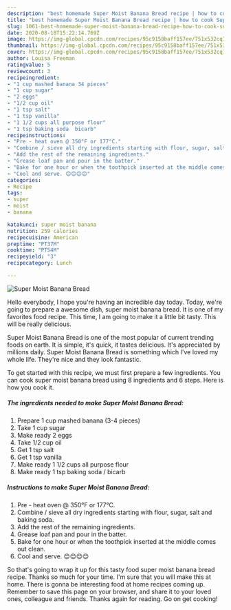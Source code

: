 ```yaml
---
description: "best homemade Super Moist Banana Bread recipe | how to cook Super Moist Banana Bread"
title: "best homemade Super Moist Banana Bread recipe | how to cook Super Moist Banana Bread"
slug: 1061-best-homemade-super-moist-banana-bread-recipe-how-to-cook-super-moist-banana-bread
date: 2020-08-18T15:22:14.769Z
image: https://img-global.cpcdn.com/recipes/95c9158baff157ee/751x532cq70/super-moist-banana-bread-recipe-main-photo.jpg
thumbnail: https://img-global.cpcdn.com/recipes/95c9158baff157ee/751x532cq70/super-moist-banana-bread-recipe-main-photo.jpg
cover: https://img-global.cpcdn.com/recipes/95c9158baff157ee/751x532cq70/super-moist-banana-bread-recipe-main-photo.jpg
author: Louisa Freeman
ratingvalue: 5
reviewcount: 3
recipeingredient:
- "1 cup mashed banana 34 pieces"
- "1 cup sugar"
- "2 eggs"
- "1/2 cup oil"
- "1 tsp salt"
- "1 tsp vanilla"
- "1 1/2 cups all purpose flour"
- "1 tsp baking soda  bicarb"
recipeinstructions:
- "Pre - heat oven @ 350°F or 177°C."
- "Combine / sieve all dry ingredients starting with flour, sugar, salt and baking soda."
- "Add the rest of the remaining ingredients."
- "Grease loaf pan and pour in the batter."
- "Bake for one hour or when the toothpick inserted at the middle comes out clean."
- "Cool and serve. 😊😊😊😊"
categories:
- Recipe
tags:
- super
- moist
- banana

katakunci: super moist banana 
nutrition: 259 calories
recipecuisine: American
preptime: "PT37M"
cooktime: "PT54M"
recipeyield: "3"
recipecategory: Lunch

---
```



![Super Moist Banana Bread](https://img-global.cpcdn.com/recipes/95c9158baff157ee/751x532cq70/super-moist-banana-bread-recipe-main-photo.jpg)

Hello everybody, I hope you're having an incredible day today. Today, we're going to prepare a awesome dish, super moist banana bread. It is one of my favorites food recipe. This time, I am going to make it a little bit tasty. This will be really delicious.

Super Moist Banana Bread is one of the most popular of current trending foods on earth. It is simple, it's quick, it tastes delicious. It's appreciated by millions daily. Super Moist Banana Bread is something which I've loved my whole life. They're nice and they look fantastic.




To get started with this recipe, we must first prepare a few ingredients. You can cook super moist banana bread using 8 ingredients and 6 steps. Here is how you cook it.

<!--inarticleads1-->

##### The ingredients needed to make Super Moist Banana Bread:

1. Prepare 1 cup mashed banana (3-4 pieces)
1. Take 1 cup sugar
1. Make ready 2 eggs
1. Take 1/2 cup oil
1. Get 1 tsp salt
1. Get 1 tsp vanilla
1. Make ready 1 1/2 cups all purpose flour
1. Make ready 1 tsp baking soda / bicarb




<!--inarticleads2-->

##### Instructions to make Super Moist Banana Bread:

1. Pre - heat oven @ 350°F or 177°C.
1. Combine / sieve all dry ingredients starting with flour, sugar, salt and baking soda.
1. Add the rest of the remaining ingredients.
1. Grease loaf pan and pour in the batter.
1. Bake for one hour or when the toothpick inserted at the middle comes out clean.
1. Cool and serve. 😊😊😊😊




So that's going to wrap it up for this tasty food super moist banana bread recipe. Thanks so much for your time. I'm sure that you will make this at home. There is gonna be interesting food at home recipes coming up. Remember to save this page on your browser, and share it to your loved ones, colleague and friends. Thanks again for reading. Go on get cooking!
